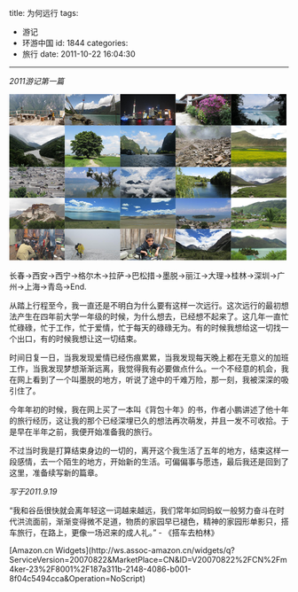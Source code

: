 title: 为何远行
tags:
  - 游记
  - 环游中国
id: 1844
categories:
  - 旅行
date: 2011-10-22 16:04:30
---

_2011游记第一篇_

![](/wp-content/uploads/2011/10/travel-thumbs.png "travel-thumbs")

长春->西安->西宁->格尔木->拉萨->巴松措->墨脱->丽江->大理->桂林->深圳->广州->上海->青岛->End.

从踏上行程至今，我一直还是不明白为什么要有这样一次远行。这次远行的最初想法产生在四年前大学一年级的时候，为什么想去，已经想不起来了。这几年一直忙忙碌碌，忙于工作，忙于爱情，忙于每天的碌碌无为。有的时候我想给这一切找一个出口，有的时候我想让这一切结束。

时间日复一日，当我发现爱情已经伤痕累累，当我发现每天晚上都在无意义的加班工作，当我发现梦想渐渐远离，我觉得我有必要做点什么。一个不经意的机会，我在网上看到了一个叫墨脱的地方，听说了途中的千难万险，那一刻，我被深深的吸引住了。

今年年初的时候，我在网上买了一本叫《背包十年》的书，作者小鹏讲述了他十年的旅行经历，这让我的那个已经深埋已久的想法再次萌发，并且一发不可收拾。于是早在半年之前，我便开始准备我的旅行。

不过当时我是打算结束身边的一切的，离开这个我生活了五年的地方，结束这样一段感情，去一个陌生的地方，开始新的生活。可偏偏事与愿违，最后我还是回到了这里，准备续写新的篇章。

_写于2011.9.19_

“我和谷岳很快就会离年轻这一词越来越远，我们常年如同蚂蚁一般努力奋斗在时代洪流面前，渐渐变得微不足道，物质的家园早已褪色，精神的家园形单影只，搭车旅行，在路上，更像一场迟来的成人礼。” - 《搭车去柏林》

<SCRIPT charset="utf-8" type="text/javascript" src="http://ws.assoc-amazon.cn/widgets/q?ServiceVersion=20070822&MarketPlace=CN&ID=V20070822/CN/m4ker-23/8001/187a311b-2148-4086-b001-8f04c5494cca"> </SCRIPT> <NOSCRIPT>[Amazon.cn Widgets](http://ws.assoc-amazon.cn/widgets/q?ServiceVersion=20070822&MarketPlace=CN&ID=V20070822%2FCN%2Fm4ker-23%2F8001%2F187a311b-2148-4086-b001-8f04c5494cca&Operation=NoScript)</NOSCRIPT> 
